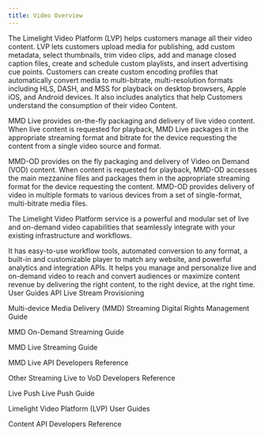 ```yaml
---
title: Video Overview
---
```

The Limelight Video Platform (LVP) helps customers manage all their video content. LVP lets customers upload media for publishing, add custom metadata, select thumbnails, trim video clips, add and manage closed caption files, create and schedule custom playlists, and insert advertising cue points. Customers can create custom encoding profiles that automatically convert media to multi-bitrate, multi-resolution formats including HLS, DASH, and MSS for playback on desktop browsers, Apple iOS, and Android devices. It also includes analytics that help Customers understand the consumption of their video Content.

MMD Live provides on-the-fly packaging and delivery of live video content. When live content is requested for playback, MMD Live packages it in the appropriate streaming format and bitrate for the device requesting the content from a single video source and format.

MMD-OD provides on the fly packaging and delivery of Video on Demand (VOD) content. When content is requested for playback, MMD-OD accesses the main mezzanine files and packages them in the appropriate streaming format for the device requesting the content. MMD-OD provides delivery of video in multiple formats to various devices from a set of single-format, multi-bitrate media files.

The Limelight Video Platform service is a powerful and modular set of live and on-demand video capabilities that seamlessly integrate with your existing infrastructure and workflows.

It has easy-to-use workflow tools, automated conversion to any format, a built-in and customizable player to match any website, and powerful analytics and integration APIs.
It helps you manage and personalize live and on-demand video to reach and convert audiences or maximize content revenue by delivering the right content, to the right device, at the right time.
User Guides
API
Live Stream Provisioning

Multi-device Media Delivery (MMD) Streaming
Digital Rights Management Guide

MMD On-Demand Streaming Guide

MMD Live Streaming Guide

MMD Live API Developers Reference

Other Streaming
Live to VoD Developers Reference

Live Push
Live Push Guide

Limelight Video Platform (LVP)
User Guides

Content API Developers Reference
